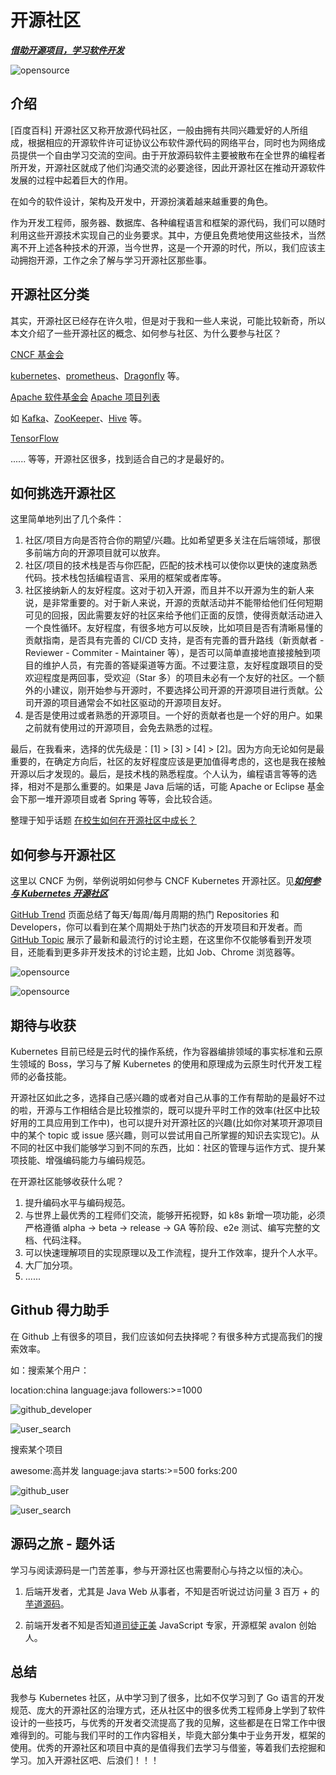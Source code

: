 # 开源社区

***[借助开源项目，学习软件开发](https://github.com/zhuangbiaowei/learn-with-open-source)***

![opensource](images/opensource.png)

## 介绍

[百度百科] 开源社区又称开放源代码社区，一般由拥有共同兴趣爱好的人所组成，根据相应的开源软件许可证协议公布软件源代码的网络平台，同时也为网络成员提供一个自由学习交流的空间。由于开放源码软件主要被散布在全世界的编程者所开发，开源社区就成了他们沟通交流的必要途径，因此开源社区在推动开源软件发展的过程中起着巨大的作用。

在如今的软件设计，架构及开发中，开源扮演着越来越重要的角色。

作为开发工程师，服务器、数据库、各种编程语言和框架的源代码，我们可以随时利用这些开源技术实现自己的业务要求。其中，方便且免费地使用这些技术，当然离不开上述各种技术的开源，当今世界，这是一个开源的时代，所以，我们应该主动拥抱开源，工作之余了解与学习开源社区那些事。

## 开源社区分类

其实，开源社区已经存在许久啦，但是对于我和一些人来说，可能比较新奇，所以本文介绍了一些开源社区的概念、如何参与社区、为什么要参与社区？

[CNCF 基金会](https://www.cncf.io/)

[kubernetes](https://github.com/kubernetes/kubernetes)、[prometheus](https://github.com/prometheus/prometheus)、[Dragonfly](https://github.com/dragonflyoss/Dragonfly) 等。

[Apache 软件基金会](https://www.apache.org/)   [Apache 项目列表](http://www.apache.org/index.html#projects-list)

如 [Kafka](https://github.com/apache/kafka)、[ZooKeeper](https://github.com/apache/zookeeper)、[Hive](https://github.com/apache/hive) 等。

[TensorFlow](http://www.tensorfly.cn/)

...... 等等，开源社区很多，找到适合自己的才是最好的。


## 如何挑选开源社区

这里简单地列出了几个条件：

1. 社区/项目方向是否符合你的期望/兴趣。比如希望更多关注在后端领域，那很多前端方向的开源项目就可以放弃。
1. 社区/项目的技术栈是否与你匹配，匹配的技术栈可以使你以更快的速度熟悉代码。技术栈包括编程语言、采用的框架或者库等。
1. 社区接纳新人的友好程度。这对于初入开源，而且并不以开源为生的新人来说，是非常重要的。对于新人来说，开源的贡献活动并不能带给他们任何短期可见的回报，因此需要友好的社区来给予他们正面的反馈，使得贡献活动进入一个良性循环。友好程度，有很多地方可以反映，比如项目是否有清晰易懂的贡献指南，是否具有完善的 CI/CD 支持，是否有完善的晋升路线（新贡献者 - Reviewer - Commiter - Maintainer 等），是否可以简单直接地直接接触到项目的维护人员，有完善的答疑渠道等方面。不过要注意，友好程度跟项目的受欢迎程度是两回事，受欢迎（Star 多）的项目未必有一个友好的社区。一个额外的小建议，刚开始参与开源时，不要选择公司开源的开源项目进行贡献。公司开源的项目通常会不如社区驱动的开源项目友好。
1. 是否是使用过或者熟悉的开源项目。一个好的贡献者也是一个好的用户。如果之前就有使用过的开源项目，会免去熟悉的过程。

最后，在我看来，选择的优先级是：[1] > [3] > [4] > [2]。因为方向无论如何是最重要的，在确定方向后，社区的友好程度应该是更加值得考虑的，这也是我在接触开源以后才发现的。最后，是技术栈的熟悉程度。个人认为，编程语言等等的选择，相对不是那么重要的。如果是 Java 后端的话，可能 Apache or Eclipse 基金会下那一堆开源项目或者 Spring 等等，会比较合适。

整理于知乎话题 [在校生如何在开源社区中成长？](https://www.zhihu.com/question/336820269/answer/851806875)

## 如何参与开源社区

这里以 CNCF 为例，举例说明如何参与 CNCF Kubernetes 开源社区。见[***如何参与 Kubernetes 开源社区***](participate_k8s.md)

[GitHub Trend](https://github.com/trending) 页面总结了每天/每周/每月周期的热门 Repositories 和 Developers，你可以看到在某个周期处于热门状态的开发项目和开发者。而 [GitHub Topic](https://github.com/topics) 展示了最新和最流行的讨论主题，在这里你不仅能够看到开发项目，还能看到更多非开发技术的讨论主题，比如 Job、Chrome 浏览器等。


![opensource](images/java/github_trending.png)


![opensource](images/java/github_topic.png)


## 期待与收获

Kubernetes 目前已经是云时代的操作系统，作为容器编排领域的事实标准和云原生领域的 Boss，学习与了解 Kubernetes 的使用和原理成为云原生时代开发工程师的必备技能。

开源社区如此之多，选择自己感兴趣的或者对自己从事的工作有帮助的是最好不过的啦，开源与工作相结合是比较推崇的，既可以提升平时工作的效率(社区中比较好用的工具应用到工作中)，也可以提升对开源社区的兴趣(比如你对某项开源项目中的某个 topic 或 issue 感兴趣，则可以尝试用自己所掌握的知识去实现它)。从不同的社区中我们能够学习到不同的东西，比如：社区的管理与运作方式、提升某项技能、增强编码能力与编码规范。

在开源社区能够收获什么呢？

1. 提升编码水平与编码规范。
1. 与世界上最优秀的工程师们交流，能够开拓视野，如 k8s 新增一项功能，必须严格遵循 alpha -> beta -> release -> GA 等阶段、e2e 测试、编写完整的文档、代码注释。
1. 可以快速理解项目的实现原理以及工作流程，提升工作效率，提升个人水平。
1. 大厂加分项。
1. ......


## Github 得力助手

在 Github 上有很多的项目，我们应该如何去抉择呢？有很多种方式提高我们的搜索效率。

如：搜索某个用户：

location:china language:java followers:>=1000

![github_developer](images/java/github_developer.jpg)


![user_search](images/user_search.png)

搜索某个项目

awesome:高并发  language:java starts:>=500 forks:200

![github_user](images/java/github_user.jpg)


![user_search](images/user_search.png)

## 源码之旅 - 题外话

学习与阅读源码是一门苦差事，参与开源社区也需要耐心与持之以恒的决心。

1. 后端开发者，尤其是 Java Web 从事者，不知是否听说过访问量 3 百万 + 的 [芋道源码](https://github.com/YunaiV)。

1. 前端开发者不知是否知道[司徒正美](https://github.com/RubyLouvre ) JavaScript 专家，开源框架 avalon 创始人。

## 总结

我参与 Kubernetes 社区，从中学习到了很多，比如不仅学习到了 Go 语言的开发规范、庞大的开源社区的治理方式，还从社区中的很多优秀工程师身上学到了软件设计的一些技巧，与优秀的开发者交流提高了我的见解，这些都是在日常工作中很难得到的。可能与我们平时的工作内容相关，毕竟大部分集中于业务开发，框架的使用。优秀的开源社区和项目中真的是值得我们去学习与借鉴，等着我们去挖掘和学习。加入开源社区吧、后浪们！！！

